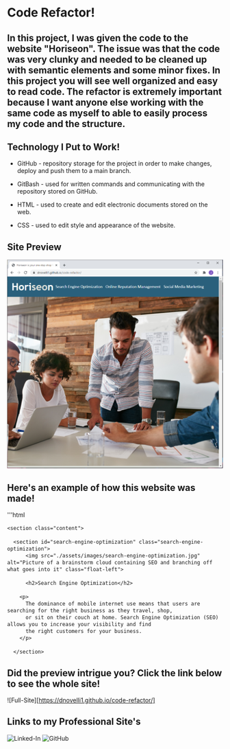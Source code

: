 # Code Refactor!

## In this project, I was given the code to the website "Horiseon". The issue was that the code was very clunky and needed to be cleaned up with semantic elements and some minor fixes. In this project you will see well organized and easy to read code. The refactor is extremely important because I want anyone else working with the same code as myself to able to easily process my code and the structure.

## Technology I Put to Work!
- GitHub - repository storage for the project in order to make changes, deploy and push them to a main branch.

- GitBash - used for written commands and communicating with the repository stored on GitHub.

- HTML - used to create and edit electronic documents stored on the web.

- CSS - used to edit style and appearance of the website.

## Site Preview

![Site](assets/images/website-preview.png)

## Here's an example of how this website was made!
'''html
<div class="hero"></div>
   
    <section class="content">
    
      <section id="search-engine-optimization" class="search-engine-optimization">
          <img src="./assets/images/search-engine-optimization.jpg" alt="Picture of a brainstorm cloud containing SEO and branching off what goes into it" class="float-left">
      
          <h2>Search Engine Optimization</h2>
      
        <p> 
          The dominance of mobile internet use means that users are searching for the right business as they travel, shop,
          or sit on their couch at home. Search Engine Optimization (SEO) allows you to increase your visibility and find
          the right customers for your business.
        </p>
    
      </section>  

## Did the preview intrigue you? Click the link below to see the whole site!

![Full-Site][https://dnovelli1.github.io/code-refactor/]

## Links to my Professional Site's

![Linked-In](https://www.linkedin.com/in/david-novelli-4b5623120/)
![GitHub](https://github.com/dnovelli1)